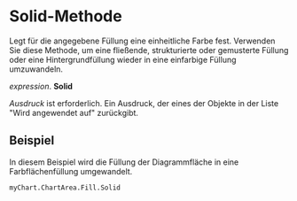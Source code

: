 
# Solid-Methode

Legt für die angegebene Füllung eine einheitliche Farbe fest. Verwenden Sie diese Methode, um eine fließende, strukturierte oder gemusterte Füllung oder eine Hintergrundfüllung wieder in eine einfarbige Füllung umzuwandeln.

 _expression_. **Solid**

 _Ausdruck_ ist erforderlich. Ein Ausdruck, der eines der Objekte in der Liste "Wird angewendet auf" zurückgibt.


## Beispiel

In diesem Beispiel wird die Füllung der Diagrammfläche in eine Farbflächenfüllung umgewandelt.


```
myChart.ChartArea.Fill.Solid
```

